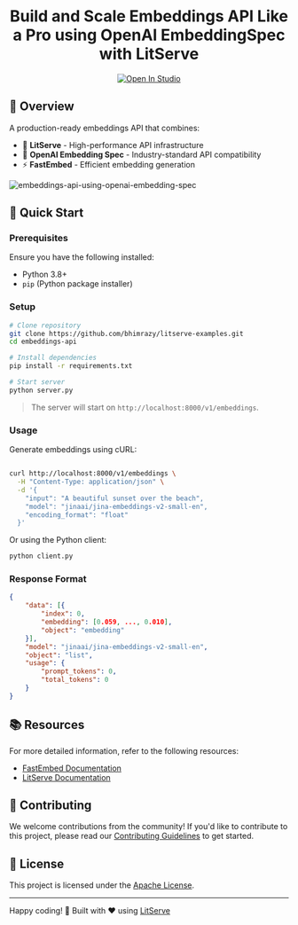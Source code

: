 <h1 align="center">Build and Scale Embeddings API Like a Pro using OpenAI EmbeddingSpec with LitServe</h1>
<div align="center">
<a target="_blank" href="https://lightning.ai/bhimrajyadav/studios/build-and-scale-embeddings-api-like-a-pro-using-openai-embeddingspec-with-litserve">
  <img src="https://pl-bolts-doc-images.s3.us-east-2.amazonaws.com/app-2/studio-badge.svg" alt="Open In Studio"/>
</a>
</div>

## 🎯 Overview

A production-ready embeddings API that combines:

- 🚀 **LitServe** - High-performance API infrastructure
- 🔌 **OpenAI Embedding Spec** - Industry-standard API compatibility 
- ⚡ **FastEmbed** - Efficient embedding generation

![embeddings-api-using-openai-embedding-spec](https://github.com/user-attachments/assets/acbb61c6-74e5-4d8a-a69e-5c78a3de2485)


## 🚀 Quick Start

### Prerequisites

Ensure you have the following installed:
- Python 3.8+
- `pip` (Python package installer)

### Setup

```bash
# Clone repository
git clone https://github.com/bhimrazy/litserve-examples.git
cd embeddings-api

# Install dependencies
pip install -r requirements.txt

# Start server
python server.py
```

> The server will start on `http://localhost:8000/v1/embeddings`.

### Usage

Generate embeddings using cURL:

```sh

curl http://localhost:8000/v1/embeddings \
  -H "Content-Type: application/json" \
  -d '{
    "input": "A beautiful sunset over the beach",
    "model": "jinaai/jina-embeddings-v2-small-en",
    "encoding_format": "float"
  }'
```

Or using the Python client:
```sh
python client.py
```

### Response Format

```json
{
    "data": [{
        "index": 0,
        "embedding": [0.059, ..., 0.010],
        "object": "embedding"
    }],
    "model": "jinaai/jina-embeddings-v2-small-en",
    "object": "list",
    "usage": {
        "prompt_tokens": 0,
        "total_tokens": 0
    }
}
```
## 📚 Resources

For more detailed information, refer to the following resources:
- [FastEmbed Documentation](https://qdrant.github.io/fastembed/)
- [LitServe Documentation](https://lightning.ai/docs/litserve/home)

## 🤝 Contributing

We welcome contributions from the community! If you'd like to contribute to this project, please read our [Contributing Guidelines](../CONTRIBUTING.md) to get started.

## 📜 License

This project is licensed under the [Apache License](../LICENSE).

---

Happy coding! 🎉
Built with ❤️ using [LitServe](https://github.com/Lightning-AI/litserve)
